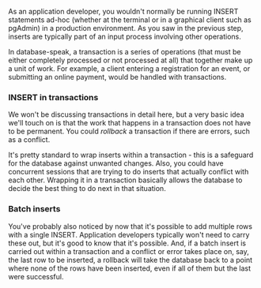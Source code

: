 As an application developer, you wouldn't normally be running INSERT statements
 ad-hoc (whether at the terminal or in a graphical client such as pgAdmin) in a
 production environment. As you saw in the previous step, inserts are typically
 part of an input process involving other operations. 

In database-speak, a transaction is a series of operations (that must be either
 completely processed or not processed at all) that together make up a unit of 
work. For example, a client entering a registration for an event, or 
submitting an online payment, would be handled with transactions. 

### INSERT in transactions

We won't be discussing transactions in detail here, but a very basic idea we'll 
touch on is that the work that happens in a transaction does not have to be 
permanent. You could _rollback_ a transaction if there are errors, such as a 
conflict. 

It's pretty standard to wrap inserts within a transaction - this is 
a safeguard for the database against unwanted changes. Also, you could 
have concurrent sessions that are trying to do inserts that actually conflict 
with each other. Wrapping it in a transaction basically allows the database 
to decide the best thing to do next in that situation.

### Batch inserts

You've probably also noticed by now that it's possible to add multiple rows 
with a single INSERT. Application developers typically won't need to carry 
these out, but it's good to know that it's possible. And, if a batch insert is 
carried out within a transaction and a conflict or error takes place on, say, 
the last row to be inserted, a rollback will take the database back to a point 
where none of the rows have been inserted, even if all of them but the last 
were successful.
  